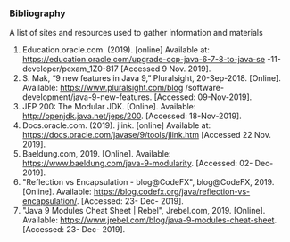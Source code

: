 ### Bibliography

A list of sites and resources used to gather information and materials 

1. Education.oracle.com. (2019). [online] Available at: https://education.oracle.com/upgrade-ocp-java-6-7-8-to-java-se
-11-developer/pexam_1Z0-817 [Accessed 9 Nov. 2019].
2. S. Mak, “9 new features in Java 9,” Pluralsight, 20-Sep-2018. [Online]. Available: https://www.pluralsight.com/blog
/software-development/java-9-new-features. [Accessed: 09-Nov-2019].
3. JEP 200: The Modular JDK. [Online]. Available: http://openjdk.java.net/jeps/200. [Accessed: 18-Nov-2019].
4. Docs.oracle.com. (2019). jlink. [online] Available at: https://docs.oracle.com/javase/9/tools/jlink.htm [Accessed 22
 Nov. 2019].
5. Baeldung.com, 2019. [Online]. Available: https://www.baeldung.com/java-9-modularity. [Accessed: 02- Dec- 2019].
6. "Reflection vs Encapsulation - blog@CodeFX", blog@CodeFX, 2019. [Online]. Available: https://blog.codefx.org/java/reflection-vs-encapsulation/. [Accessed: 23- Dec- 2019].
7. "Java 9 Modules Cheat Sheet | Rebel", Jrebel.com, 2019. [Online]. Available: https://www.jrebel.com/blog/java-9-modules-cheat-sheet. [Accessed: 23- Dec- 2019].